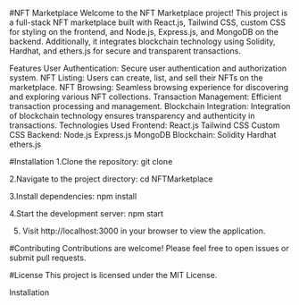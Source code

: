 #NFT Marketplace
Welcome to the NFT Marketplace project! This project is a full-stack NFT marketplace built with React.js, Tailwind CSS, custom CSS for styling on the frontend, and Node.js, Express.js, and MongoDB on the backend. Additionally, it integrates blockchain technology using Solidity, Hardhat, and ethers.js for secure and transparent transactions.

Features
User Authentication: Secure user authentication and authorization system.
NFT Listing: Users can create, list, and sell their NFTs on the marketplace.
NFT Browsing: Seamless browsing experience for discovering and exploring various NFT collections.
Transaction Management: Efficient transaction processing and management.
Blockchain Integration: Integration of blockchain technology ensures transparency and authenticity in transactions.
Technologies Used
Frontend:
React.js
Tailwind CSS
Custom CSS
Backend:
Node.js
Express.js
MongoDB
Blockchain:
Solidity
Hardhat
ethers.js

#Installation
1.Clone the repository:
git clone 

2.Navigate to the project directory:
cd NFTMarketplace

3.Install dependencies:
npm install

4.Start the development server:
npm start

5. Visit http://localhost:3000 in your browser to view the application.

#Contributing
Contributions are welcome! Please feel free to open issues or submit pull requests.

#License
This project is licensed under the MIT License.





Installation
